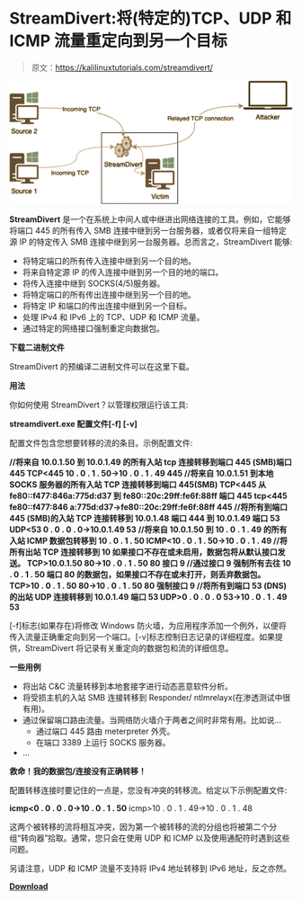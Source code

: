 # StreamDivert:将(特定的)TCP、UDP 和 ICMP 流量重定向到另一个目标

> 原文：<https://kalilinuxtutorials.com/streamdivert/>

[![](img/eeea4bd1e4136933ae5ac0a11cc38739.png)](https://1.bp.blogspot.com/-Zz3wjv0M-RU/YVSABedat8I/AAAAAAAAK-g/Qc-I4NTlf0QhOuNYhJeFIMN0htLOkp3ogCLcBGAsYHQ/s876/streamdivert-5%2B%25281%2529.png)

**StreamDivert** 是一个在系统上中间人或中继进出网络连接的工具。例如，它能够将端口 445 的所有传入 SMB 连接中继到另一台服务器，或者仅将来自一组特定源 IP 的特定传入 SMB 连接中继到另一台服务器。总而言之，StreamDivert 能够:

*   将特定端口的所有传入连接中继到另一个目的地。
*   将来自特定源 IP 的传入连接中继到另一个目的地的端口。
*   将传入连接中继到 SOCKS(4/5)服务器。
*   将特定端口的所有传出连接中继到另一个目的地。
*   将特定 IP 和端口的传出连接中继到另一个目标。
*   处理 IPv4 和 IPv6 上的 TCP、UDP 和 ICMP 流量。
*   通过特定的网络接口强制重定向数据包。

**下载二进制文件**

StreamDivert 的预编译二进制文件可以在这里下载。

**用法**

你如何使用 StreamDivert？以管理权限运行该工具:

**streamdivert.exe 配置文件[-f] [-v]**

配置文件包含您想要转移的流的条目。示例配置文件:

**//将来自 10.0.1.50 到 10.0.1.49 的所有入站 tcp 连接转移到端口 445 (SMB)端口 445
TCP<445 10 . 0 . 1 . 50->10 . 0 . 1 . 49 445
//将来自 10.0.1.51 到本地 SOCKS 服务器的所有入站 TCP 连接转移到端口 445(SMB)
TCP<445 从 fe80::f477:846a:775d:d37 到 fe80::20c:29ff:fe6f:88ff 端口 445
tcp<445 fe80::f477:846 a:775d:d37->fe80::20c:29ff:fe6f:88ff 445
//将所有到端口 445 (SMB)的入站 TCP 连接转移到 10.0.1.48 端口 444 到 10.0.1.49 端口 53
UDP<53 0 . 0 . 0 . 0->10.0.1.49 53
//将来自 10.0.1.50 到 10 . 0 . 1 . 49 的所有入站 ICMP 数据包转移到 10 . 0 . 1 . 50
ICMP<10 . 0 . 1 . 50->10 . 0 . 1 . 49
//将所有出站 TCP 连接转移到 10 如果接口不存在或未启用，数据包将从默认接口发送。
TCP>10.0.1.50 80->10 . 0 . 1 . 50 80 接口 9
//通过接口 9 强制所有去往 10 . 0 . 1 . 50 端口 80 的数据包，如果接口不存在或未打开，则丢弃数据包。
TCP>10 . 0 . 1 . 50 80->10 . 0 . 1 . 50 80 强制接口 9
//将所有到端口 53 (DNS)的出站 UDP 连接转移到 10.0.1.49 端口 53
UDP>0 . 0 . 0 . 0 53->10 . 0 . 1 . 49 53**

[-f]标志(如果存在)将修改 Windows 防火墙，为应用程序添加一个例外，以便将传入流量正确重定向到另一个端口。[-v]标志控制日志记录的详细程度。如果提供，StreamDivert 将记录有关重定向的数据包和流的详细信息。

**一些用例**

*   将出站 C&C 流量转移到本地套接字进行动态恶意软件分析。
*   将受损主机的入站 SMB 连接转移到 Responder/ ntlmrelayx(在渗透测试中很有用)。
*   通过保留端口路由流量。当网络防火墙介于两者之间时非常有用。比如说…
    *   通过端口 445 路由 meterpreter 外壳。
    *   在端口 3389 上运行 SOCKS 服务器。
*   …

**救命！我的数据包/连接没有正确转移！**

配置转移连接时要记住的一点是，您没有冲突的转移流。给定以下示例配置文件:

**icmp<0 . 0 . 0 . 0->10 . 0 . 1 . 50**
icmp>10 . 0 . 1 . 49->10 . 0 . 1 . 48

这两个被转移的流将相互冲突，因为第一个被转移的流的分组也将被第二个分组“转向器”拾取。通常，您只会在使用 UDP 和 ICMP 以及使用通配符时遇到这些问题。

另请注意，UDP 和 ICMP 流量不支持将 IPv4 地址转移到 IPv6 地址，反之亦然。

[**Download**](https://github.com/jellever/StreamDivert)